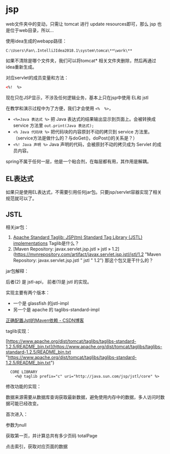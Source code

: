 # jsp



web文件夹中的变动，只需让 tomcat 进行 update resources即可，那么 jsp 也是位于web目录，所以...



使用idea生成的webapp路径：

`C:\Users\Fan\.IntelliJIdea2018.1\system\tomca\**\work\**`

如果不清除是哪个文件夹，我们可以将tomcat* 相关文件夹删除，然后再通过idea重新生成。



对应servlet的成员变量和方法：

```html
<%!  %>
```



现在只在JSP显示，不涉及任何逻辑业务，基本上只在jsp中使用 EL和 jstl

在教学和演示过程中为了方便，我们才会使用 `<%  %>`，



- `<%=Java 表达式 %>` 把 Java 表达式的结果输出显示到页面上。会被转换成 service 方法里 `out.print(Java 表达式);`
-  `<% Java 代码块 %>` 把代码块的内容原封不动的拷贝到 service 方法里。（service方法是做什么的？与doGet()，doPost()的关系是？）
-  `<%! Java 声明 %>` Java 声明的代码，会被原封不动的拷贝成为 Servlet 的成员内容。    





spring不属于任何一层，他是一个粘合剂，在每层都有用，其作用是解耦。





## EL表达式

如果只是使用EL表达式，不需要引用任何jar包。只要jsp/servlet容器实现了相关规范就可以了。 









## JSTL



相关jar包：

1. [Apache Standard Taglib: JSP(tm) Standard Tag Library (JSTL) implementations](http://tomcat.apache.org/taglibs/standard/ ) Taglib是什么？
2. [Maven Repository: javax.servlet.jsp.jstl » jstl » 1.2](https://mvnrepository.com/artifact/javax.servlet.jsp.jstl/jstl/1.2 "Maven Repository: javax.servlet.jsp.jstl " jstl " 1.2")  那这个包又是干什么的？



jar包解释：

后者(2) 是 jstl-api， 前者(1)是 jstl 的实现。

实现主要有两个版本：

- 一个是 glassfish 的jstl-impl 
- 另一个是 apache 的 taglibs-standard-impl  

[正确配置Jstl的Maven依赖 - CSDN博客](https://blog.csdn.net/yq2017/article/details/78886280 "正确配置Jstl的Maven依赖 - CSDN博客")





taglib实现：

[https://www.apache.org/dist/tomcat/taglibs/taglibs-standard-1.2.5/README_bin.txt](https://www.apache.org/dist/tomcat/taglibs/taglibs-standard-1.2.5/README_bin.txt "https://www.apache.org/dist/tomcat/taglibs/taglibs-standard-1.2.5/README_bin.txt")



```
  CORE LIBRARY
    <%@ taglib prefix="c" uri="http://java.sun.com/jsp/jstl/core" %>
```









修改功能的实现：

数据来源需要从数据库查询获取最新数据，避免使用内存中的数据，多人访问时数据可能已经改变。





首次进入：

参数为null

获取第一页，并计算总共有多少页码 totalPage





点击索引，获取对应页面的数据





